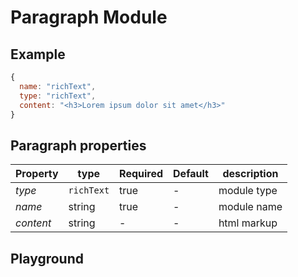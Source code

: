 
# Paragraph Module

## Example
```jsx
{
  name: "richText",
  type: "richText",
  content: "<h3>Lorem ipsum dolor sit amet</h3>"
}
```

## Paragraph properties

| Property     | type           | Required | Default | description |
| ------------ | -------------- | -------- | ------- | ----------- |
| *type*       | `richText`    | true     | -       | module type |
| *name*       | string         | true     | -       | module name |
| *content*    | string         | -        | -       | html markup        |


## Playground
